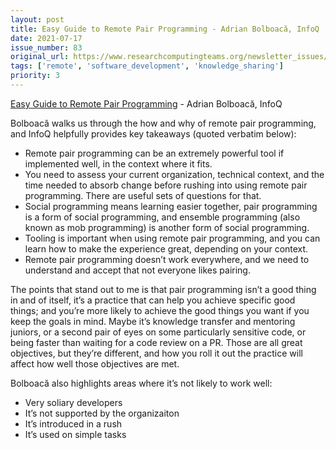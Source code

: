 ```yaml
---
layout: post
title: Easy Guide to Remote Pair Programming - Adrian Bolboacă, InfoQ
date: 2021-07-17
issue_number: 83
original_url: https://www.researchcomputingteams.org/newsletter_issues/0083
tags: ['remote', 'software_development', 'knowledge_sharing']
priority: 3
---
```


<!-- markdownlint-disable MD033 -->
<!-- markdownlint-disable MD041 -->
<!-- markdownlint-disable MD049 -->

[Easy Guide to Remote Pair Programming](https://www.infoq.com/articles/remote-pair-programming/) - Adrian Bolboacă, InfoQ

Bolboacă walks us through the how and why of remote pair programming, and InfoQ helpfully provides key takeaways (quoted verbatim below):

- Remote pair programming can be an extremely powerful tool if implemented well, in the context where it fits.
- You need to assess your current organization, technical context, and the time needed to absorb change before rushing into using remote pair programming. There are useful sets of questions for that.
- Social programming means learning easier together, pair programming is a form of social programming, and ensemble programming (also known as mob programming) is another form of social programming.
- Tooling is important when using remote pair programming, and you can learn how to make the experience great, depending on your context.
- Remote pair programming doesn’t work everywhere, and we need to understand and accept that not everyone likes pairing.

The points that stand out to me is that pair programming isn’t a good thing in and of itself, it’s a practice that can help you achieve specific good things; and you’re more likely to achieve the good things you want if you keep the goals in mind.  Maybe it’s knowledge transfer and mentoring juniors, or a second pair of eyes on some particularly sensitive code,  or being faster than waiting for a code review on a PR.   Those are all great objectives, but they’re different, and how you roll it out the practice will affect how well those objectives are met.

Bolboacă also highlights areas where it’s not likely to work well:

- Very soliary developers
- It’s not supported by the organizaiton
- It’s introduced in a rush
- It’s used on simple tasks
